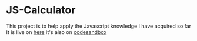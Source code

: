 # JS-Calculator
This project is to help apply the Javascript knowledge I have acquired so far
It is live on [here](https://boye95.github.io/JS-Calculator/)
It's also on [codesandbox](https://codesandbox.io/s/friendly-curran-botgqs?file=/app.js)
